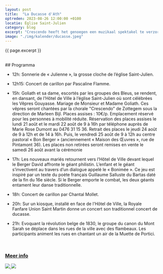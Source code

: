 ```yaml
---
layout: post
title:  "La Ducasse d'Ath"
optreden: 2023-08-26 12:00:00 +0100
locatie: Église Saint-Julien
category: blog
excerpt: "Crescendo heeft het genoegen een muzikaal spektakel te verzorgen ter gelegenheid van het huwelijk van Mr. en Mvr. Goliath te Ath!"
image: "./img/kalender/ducasse.jpeg"
---
```


{{ page.excerpt }}

<br>
## Programma
<br>

- 12h: Sonnerie de « Julienne », la grosse cloche de l’église Saint-Julien.

- 12h15: Concert de carillon par Pascaline Flamme.

- 15h: Goliath et sa dame, escortés par les groupes des Bleus, se rendent, en dansant, de l’Hôtel de Ville à l’église
  Saint-Julien où sont célébrées les Vêpres Gouyasse. Mariage de Monsieur et Madame Goliath. Ces vêpres seront chantées
  par la chorale "Crescendo" de Zottegem sous la direction de Marleen Bijl. Places assises : 10€/p. Emplacement réservé
  pour les personnes à mobilité réduite. Réservation des places assises le lundi 21 août et le mardi 22 août de 9 à 16h
  par téléphone auprès de Marie Rose Dumont au 0476 31 15 36. Retrait des places le jeudi 24 août de 9 à 12h et de 14 à
  16h. Puis, le vendredi 25 août de 9 à 12h au centre pastoral « Bon Berger » (anciennement « Maison des Œuvres », rue
  de Pintamont 36). Les places non retirées seront remises en vente le samedi 26 août avant la cérémonie

- 17h: Les nouveaux mariés retournent vers l’Hôtel de Ville devant lequel le Berger David affronte le géant philistin.
  L’enfant et le géant s’invectivent au travers d’un dialogue appelé le « Bonimée ». Ce jeu est inspiré par un texte du
  poète français Guillaume Salluste du Bartas daté de la fin du 16e siècle. Si le Berger emporte le combat, les deux
  géants entament leur danse traditionnelle.

- 18h: Concert de carillon par Chantal Mollet.

- 20h: Sur un kiosque, installé en face de l’Hôtel de Ville, la Royale Fanfare Union Saint Martin donne un concert son
  traditionnel concert de ducasse.

- 21h: Evoquant la révolution belge de 1830, le groupe du canon du Mont Sarah se déplace dans les rues de la ville avec
  des flambeaux. Les participants animent les rues en chantant un air de la Muette de Portici.

<br>
<h3><a href="https://www.ath.be/ducasse-dath/le-programme/le-programme-de-la-ducasse-dath" target="_blank">Meer info</a></h3>

<a href="{{ post.image }}">
            <img src="{{ post.image }}"/>
</a>

<img src="{{ post.image }}"/>